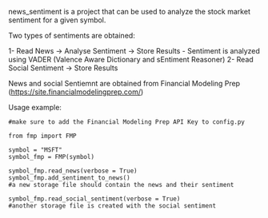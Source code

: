 news_sentiment is a project that can be used to analyze the stock market sentiment for a given symbol.

Two types of sentiments are obtained:

1- Read News -> Analyse Sentiment -> Store Results
    - Sentiment is analyzed using VADER (Valence Aware Dictionary and sEntiment Reasoner)
2- Read Social Sentiment -> Store Results

News and social Sentiemnt are obtained from Financial Modeling Prep (https://site.financialmodelingprep.com/)

Usage example:

```
#make sure to add the Financial Modeling Prep API Key to config.py

from fmp import FMP

symbol = "MSFT"
symbol_fmp = FMP(symbol)

symbol_fmp.read_news(verbose = True)
symbol_fmp.add_sentiment_to_news()
#a new storage file should contain the news and their sentiment

symbol_fmp.read_social_sentiment(verbose = True)
#another storage file is created with the social sentiment
```